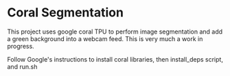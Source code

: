 # Coral Segmentation

This project uses google coral TPU to perform image segmentation and add
a green background into a webcam feed. This is very much a work in progress.

Follow Google's instructions to install coral libraries, then install\_deps script, and run.sh
